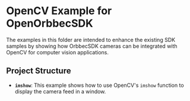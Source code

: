 # OpenCV Example for OpenOrbbecSDK

The examples in this folder are intended to enhance the existing SDK samples by showing how OrbbecSDK cameras can be integrated with OpenCV for computer vision applications.

## Project Structure

- **`imshow`**: This example shows how to use OpenCV's `imshow` function to display the camera feed in a window.
